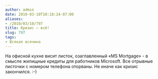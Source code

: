 ```yaml
---
author: admin
date: 2010-03-10T10:18:24-07:00
aliases:
- /2010/03/10/797
title: Кризис – всё!
slug: 797
tags:
- Всякая всячина
---
```


На офисной кухне висит листок, озаглавленный «MS Mortgage» - в смысле жилищные кредиты для работников Microsoft. Все отрывные листочки с номером телефона оторваны. Не иначе как кризис закончился. :-)

